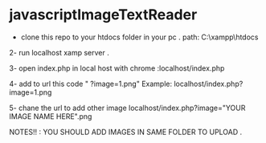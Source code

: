 # javascriptImageTextReader

- clone this repo to your htdocs folder in your pc .
path: C:\xampp\htdocs

2- run localhost xamp server .

3- open index.php in local host with chrome :localhost/index.php

4- add to url this code " ?image=1.png" Example: localhost/index.php?image=1.png

5- chane the url to add other image localhost/index.php?image="YOUR IMAGE NAME HERE".png

NOTES!! : YOU SHOULD ADD IMAGES IN SAME FOLDER TO UPLOAD . 
